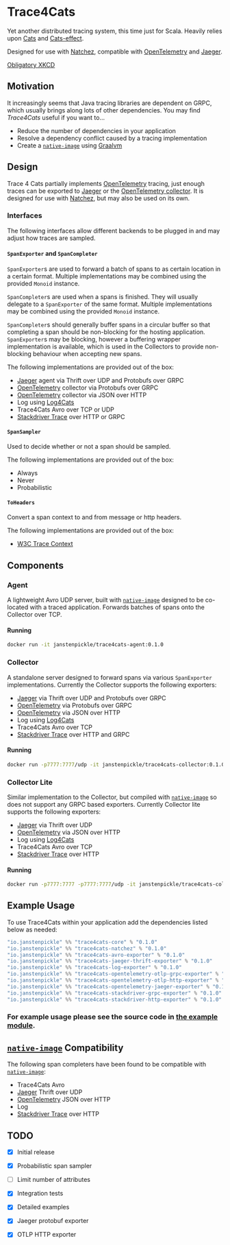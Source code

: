 # Trace4Cats

Yet another distributed tracing system, this time just for Scala. Heavily relies upon
[Cats](https://typelevel.org/cats) and [Cats-effect](https://typelevel.org/cats-effect).

Designed for use with [Natchez], compatible with 
[OpenTelemetry] and [Jaeger].

[Obligatory XKCD](https://xkcd.com/927/)

## Motivation

It increasingly seems that Java tracing libraries are dependent on GRPC, which usually
brings along lots of other dependencies. You may find *Trace4Cats* useful if you want to...

- Reduce the number of dependencies in your application
- Resolve a dependency conflict caused by a tracing implementation
- Create a [`native-image`] using [Graalvm](https://www.graalvm.org/)
  
## Design

Trace 4 Cats partially implements [OpenTelemetry] tracing, just enough
traces can be exported to [Jaeger] or the 
[OpenTelemetry collector](https://opentelemetry.io/docs/collector/about/). It is designed for use
with [Natchez], but may also be used on its own.

### Interfaces

The following interfaces allow different backends to be plugged in and may adjust how traces
are sampled.

#### `SpanExporter` and `SpanCompleter`
`SpanExporter`s are used to forward a batch of spans to as certain location in a certain format.
Multiple implementations may be combined using the provided `Monoid` instance.

`SpanCompleter`s are used when a spans is finished. They will usually delegate to a `SpanExporter`
of the same format. Multiple implementations may be combined using the provided `Monoid` instance.

`SpanCompleter`s should generally buffer spans in a circular buffer so that completing a span should
be non-blocking for the hosting application. `SpanExporter`s may be blocking, however a buffering
wrapper implementation is available, which is used in the Collectors to provide non-blocking behaviour 
when accepting new spans. 

The following implementations are provided out of the box:

- [Jaeger] agent via Thrift over UDP and Protobufs over GRPC
- [OpenTelemetry] collector via Protobufs over GRPC
- [OpenTelemetry] collector via JSON over HTTP
- Log using [Log4Cats]
- Trace4Cats Avro over TCP or UDP
- [Stackdriver Trace] over HTTP or GRPC

#### `SpanSampler`
Used to decide whether or not a span should be sampled.

The following implementations are provided out of the box:

- Always
- Never
- Probabilistic

#### `ToHeaders`

Convert a span context to and from message or http headers.

The following implementations are provided out of the box:

- [W3C Trace Context](https://www.w3.org/TR/trace-context/)

## Components

### Agent

A lightweight Avro UDP server, built with [`native-image`] designed to be co-located with a traced
application. Forwards batches of spans onto the Collector over TCP.

#### Running

```bash
docker run -it janstenpickle/trace4cats-agent:0.1.0
```

### Collector

A standalone server designed to forward spans via various `SpanExporter` implementations. Currently
the Collector supports the following exporters:

- [Jaeger] via Thrift over UDP and Protobufs over GRPC
- [OpenTelemetry] via Protobufs over GRPC
- [OpenTelemetry] via JSON over HTTP
- Log using [Log4Cats]
- Trace4Cats Avro over TCP
- [Stackdriver Trace] over HTTP and GRPC

#### Running

```bash
docker run -p7777:7777/udp -it janstenpickle/trace4cats-collector:0.1.0
```

### Collector Lite

Similar implementation to the Collector, but compiled with [`native-image`] so does not support any
GRPC based exporters. Currently Collector lite supports the following exporters:

- [Jaeger] via Thrift over UDP
- [OpenTelemetry] via JSON over HTTP
- Log using [Log4Cats]
- Trace4Cats Avro over TCP
- [Stackdriver Trace] over HTTP

#### Running

```bash
docker run -p7777:7777 -p7777:7777/udp -it janstenpickle/trace4cats-collector-lite:0.1.0
```

## Example Usage

To use Trace4Cats within your application add the dependencies listed below as needed:

```scala
"io.janstenpickle" %% "trace4cats-core" % "0.1.0"
"io.janstenpickle" %% "trace4cats-natchez" % "0.1.0"
"io.janstenpickle" %% "trace4cats-avro-exporter" % "0.1.0"
"io.janstenpickle" %% "trace4cats-jaeger-thrift-exporter" % "0.1.0"
"io.janstenpickle" %% "trace4cats-log-exporter" % "0.1.0"
"io.janstenpickle" %% "trace4cats-opentelemetry-otlp-grpc-exporter" % "0.1.0"
"io.janstenpickle" %% "trace4cats-opentelemetry-otlp-http-exporter" % "0.1.0"
"io.janstenpickle" %% "trace4cats-opentelemetry-jaeger-exporter" % "0.1.0"
"io.janstenpickle" %% "trace4cats-stackdriver-grpc-exporter" % "0.1.0"
"io.janstenpickle" %% "trace4cats-stackdriver-http-exporter" % "0.1.0"

```

### For example usage please see the source code in [the example module](../../tree/master/modules/example/src/main/scala/io/janstenpickle/trace4cats/example).

## [`native-image`] Compatibility

The following span completers have been found to be compatible with [`native-image`]:

- Trace4Cats Avro
- [Jaeger] Thrift over UDP
- [OpenTelemetry] JSON over HTTP
- Log
- [Stackdriver Trace] over HTTP

## TODO

- [x] Initial release
- [x] Probabilistic span sampler 
- [ ] Limit number of attributes
- [x] Integration tests
- [x] Detailed examples
- [x] Jaeger protobuf exporter
- [x] OTLP HTTP exporter


[Jaeger]: https://www.jaegertracing.io/
[Log4Cats]: https://github.com/ChristopherDavenport/log4cats
[Natchez]: https://github.com/tpolecat/natchez
[`native-image`]: https://www.graalvm.org/docs/reference-manual/native-image/ 
[OpenTelemetry]: http://opentelemetry.io
[Stackdriver Trace]: https://cloud.google.com/trace/docs/reference

